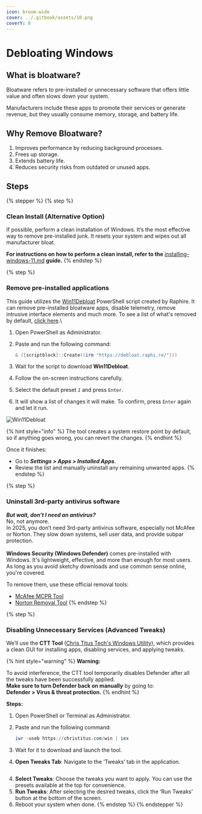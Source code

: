 ```yaml
---
icon: broom-wide
cover: ../.gitbook/assets/10.png
coverY: 0
---
```


# Debloating Windows

## What is bloatware?

Bloatware refers to pre-installed or unnecessary software that offers little value and often slows down your system.&#x20;

Manufacturers include these apps to promote their services or generate revenue, but they usually consume memory, storage, and battery life.

## Why Remove Bloatware?

1. Improves performance by reducing background processes.
2. Frees up storage.
3. Extends battery life.
4. Reduces security risks from outdated or unused apps.

## Steps

{% stepper %}
{% step %}
### Clean Install (Alternative Option)

If possible, perform a clean installation of Windows. It’s the most effective way to remove pre-installed junk. It resets your system and wipes out all manufacturer bloat.

**For instructions on how to perform a clean install, refer to the** [installing-windows-11.md](installing-windows-11.md "mention") **guide.**
{% endstep %}

{% step %}
### Remove pre-installed applications

This guide utilizes the [Win11Debloat](https://github.com/Raphire/Win11Debloat) PowerShell script created by Raphire.
It can remove pre-installed bloatware apps, disable telemetry, remove intrusive interface elements and much more. To see a list of what's removed by default, [click here](https://github.com/Raphire/Win11Debloat#default-settings).\


1. Open PowerShell as Administrator.
2.  Paste and run the following command:

    ```powershell
    & ([scriptblock]::Create((irm "https://debloat.raphi.re/")))
    ```
3. Wait for the script to download **Win11Debloat**.
4. Follow the on-screen instructions carefully.
5. Select the default preset _`1`_ and press `Enter`.
6. It will show a list of changes it will make. To confirm, press `Enter` again and let it run.

![Win11Debloat](https://github.com/user-attachments/assets/010dd837-cc12-4b3e-953b-2be66e8dfd4c)

{% hint style="info" %}
The tool creates a system restore point by default, so if anything goes wrong, you can revert the changes.
{% endhint %}

Once it finishes:

* Go to _**Settings > Apps > Installed Apps**_.
* Review the list and manually uninstall any remaining unwanted apps.
{% endstep %}

{% step %}
### Uninstall 3rd-party antivirus software

_**But wait, don’t I need an antivirus?**_\
No, not anymore. \
In 2025, you don’t need 3rd-party antivirus software, especially not McAfee or Norton. They slow down systems, sell user data, and provide subpar protection.\
\
**Windows Security (Windows Defender)** comes pre-installed with Windows. It's lightweight, effective, and more than enough for most users. As long as you avoid sketchy downloads and use common sense online, you're covered.

To remove them, use these official removal tools:

* [McAfee MCPR Tool](https://download.mcafee.com/molbin/iss-loc/SupportTools/MCPR/MCPR.exe)
* [Norton Removal Tool](https://norton.com/nrnr)
{% endstep %}

{% step %}
### Disabling Unnecessary Services (Advanced Tweaks)

We’ll use the **CTT Tool** ([Chris Titus Tech's Windows Utility](https://github.com/ChrisTitusTech/winutil)), which provides a clean GUI for installing apps, disabling services, and applying tweaks.

{% hint style="warning" %}
**Warning:**&#x20;

To avoid interference, the CTT tool temporarily disables Defender after all the tweaks have been successfully applied.\
**Make sure to turn Defender back on manually** by going to:\
**Defender > Virus & threat protection.**
{% endhint %}

**Steps:**

1. Open PowerShell or Terminal as Administrator.
2.  Paste and run the following command:

    ```powershell
    iwr -useb https://christitus.com/win | iex
    ```
3. Wait for it to download and launch the tool.&#x20;
4. **Open Tweaks Tab**: Navigate to the ‘Tweaks’ tab in the application.

<figure><img src="https://github.com/user-attachments/assets/43f3c35b-eff6-4d5b-a036-095601622aca" alt=""><figcaption></figcaption></figure>

4. **Select Tweaks**: Choose the tweaks you want to apply. You can use the presets available at the top for convenience.
5. **Run Tweaks**: After selecting the desired tweaks, click the ‘Run Tweaks’ button at the bottom of the screen.
6. Reboot your system when done.
{% endstep %}
{% endstepper %}
